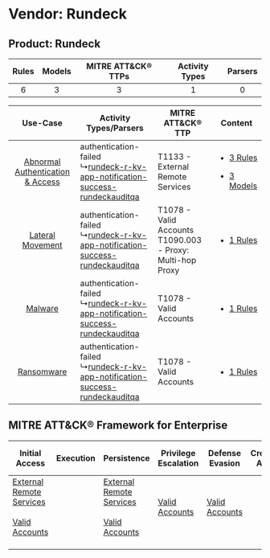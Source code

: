 Vendor: Rundeck
===============
Product: Rundeck
----------------
| Rules | Models | MITRE ATT&CK® TTPs | Activity Types | Parsers |
|:-----:|:------:|:------------------:|:--------------:|:-------:|
|   6   |   3    |         3          |       1        |    0    |

|    Use-Case    | Activity Types/Parsers    | MITRE ATT&CK® TTP    | Content    |
|:----:| ---- | ---- | ---- |
| [Abnormal Authentication & Access](../../../UseCases/uc_abnormal_authentication_&_access.md) |  authentication-failed<br> ↳[rundeck-r-kv-app-notification-success-rundeckauditqa](Ps/pC_rundeckrkvappnotificationsuccessrundeckauditqa.md)<br> | T1133 - External Remote Services<br>    | [<ul><li>3 Rules</li></ul><ul><li>3 Models</li></ul>](RM/r_m_rundeck_rundeck_Abnormal_Authentication_&_Access.md) |
|    [Lateral Movement](../../../UseCases/uc_lateral_movement.md)    |  authentication-failed<br> ↳[rundeck-r-kv-app-notification-success-rundeckauditqa](Ps/pC_rundeckrkvappnotificationsuccessrundeckauditqa.md)<br> | T1078 - Valid Accounts<br>T1090.003 - Proxy: Multi-hop Proxy<br> | [<ul><li>1 Rules</li></ul>](RM/r_m_rundeck_rundeck_Lateral_Movement.md)    |
|    [Malware](../../../UseCases/uc_malware.md)    |  authentication-failed<br> ↳[rundeck-r-kv-app-notification-success-rundeckauditqa](Ps/pC_rundeckrkvappnotificationsuccessrundeckauditqa.md)<br> | T1078 - Valid Accounts<br>    | [<ul><li>1 Rules</li></ul>](RM/r_m_rundeck_rundeck_Malware.md)    |
|    [Ransomware](../../../UseCases/uc_ransomware.md)    |  authentication-failed<br> ↳[rundeck-r-kv-app-notification-success-rundeckauditqa](Ps/pC_rundeckrkvappnotificationsuccessrundeckauditqa.md)<br> | T1078 - Valid Accounts<br>    | [<ul><li>1 Rules</li></ul>](RM/r_m_rundeck_rundeck_Ransomware.md)    |

MITRE ATT&CK® Framework for Enterprise
--------------------------------------
| Initial Access                                                                                                                                   | Execution | Persistence                                                                                                                                      | Privilege Escalation                                                | Defense Evasion                                                     | Credential Access | Discovery | Lateral Movement | Collection | Command and Control                                                                                                                       | Exfiltration | Impact |
| ------------------------------------------------------------------------------------------------------------------------------------------------ | --------- | ------------------------------------------------------------------------------------------------------------------------------------------------ | ------------------------------------------------------------------- | ------------------------------------------------------------------- | ----------------- | --------- | ---------------- | ---------- | ----------------------------------------------------------------------------------------------------------------------------------------- | ------------ | ------ |
| [External Remote Services](https://attack.mitre.org/techniques/T1133)<br><br>[Valid Accounts](https://attack.mitre.org/techniques/T1078)<br><br> |           | [External Remote Services](https://attack.mitre.org/techniques/T1133)<br><br>[Valid Accounts](https://attack.mitre.org/techniques/T1078)<br><br> | [Valid Accounts](https://attack.mitre.org/techniques/T1078)<br><br> | [Valid Accounts](https://attack.mitre.org/techniques/T1078)<br><br> |                   |           |                  |            | [Proxy: Multi-hop Proxy](https://attack.mitre.org/techniques/T1090/003)<br><br>[Proxy](https://attack.mitre.org/techniques/T1090)<br><br> |              |        |